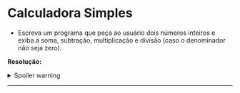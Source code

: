 # Calculadora Simples

 - Escreva um programa que peça ao usuário dois números inteiros e exiba a soma, subtração, multiplicação e divisão (caso o denominador não seja zero).

**Resolução:**

<details>
  <summary>Spoiler warning</summary>

```java
System.out.print("Alô mundo");
```
</details>

* * *
